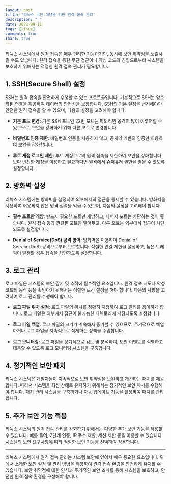 ```yaml
---
layout: post
title: "리눅스 보안 적용을 위한 원격 접속 관리"
description: " "
date: 2023-09-11
tags: [linux]
comments: true
share: true
---
```


리눅스 시스템에서 원격 접속은 매우 편리한 기능이지만, 동시에 보안 취약점을 노출시킬 수도 있습니다. 원격 접속을 통한 무단 접근이나 악성 코드의 침입으로부터 시스템을 보호하기 위해서는 적절한 원격 접속 관리가 필요합니다.

## 1. SSH(Secure Shell) 설정

SSH는 원격 접속을 안전하게 수행할 수 있는 프로토콜입니다. 기본적으로 SSH는 암호화된 연결을 제공하여 데이터의 안전성을 보장합니다. SSH의 기본 설정을 변경해야만 안전한 원격 접속을 할 수 있으며, 다음의 설정을 고려해야 합니다.

- **기본 포트 변경**: 기본 SSH 포트인 22번 포트는 악의적인 공격이 많이 이루어질 수 있으므로, 보안을 강화하기 위해 다른 포트로 변경합니다.

- **비밀번호 인증 제한**: 비밀번호 인증을 사용하지 않고, 공개키 기반의 인증만 허용하여 보안을 강화합니다.

- **루트 계정 로그인 제한**: 루트 계정으로의 원격 접속을 제한하여 보안을 강화합니다. 보다 안전한 계정을 이용하고 필요하다면 원격에서 슈퍼유저 권한을 얻을 수 있도록 설정합니다.

## 2. 방화벽 설정

리눅스 시스템에는 방화벽을 설정하여 외부에서의 접근을 통제할 수 있습니다. 방화벽을 사용하여 허용되지 않은 원격 접속을 막을 수 있으며, 다음의 설정을 고려해야 합니다.

- **필수 포트만 개방**: 반드시 필요한 포트만 개방하고, 나머지 포트는 차단하는 것이 좋습니다. 원격 접속 등과 관련된 포트만 열어두고, 다른 포트는 외부에서 접근이 차단되도록 설정합니다.

- **Denial of Service(DoS) 공격 방어**: 방화벽을 이용하여 Denial of Service(DoS) 공격으로부터 보호합니다. 적절한 연결 제한을 설정하고, 높은 트래픽이 발생할 경우 접속을 차단하도록 설정합니다.

## 3. 로그 관리

로그 파일은 시스템의 보안 감시 및 추적에 필수적인 요소입니다. 원격 접속 시도나 악성 코드의 동작 등을 확인하기 위해서는 적절한 로깅 설정을 해야 합니다. 다음의 사항을 고려하여 로그 관리를 수행해야 합니다.

- **로그 파일 위치 설정**: 로그 파일의 위치를 정확히 지정하여 로그 관리를 용이하게 합니다. 로그 파일은 외부에서 접근이 불가능한 디렉토리에 저장되도록 설정합니다.

- **로그 파일 백업**: 로그 파일의 크기가 계속해서 증가할 수 있으므로, 주기적으로 백업하거나 로그 파일을 지속적으로 삭제하는 정책을 수립합니다.

- **로그 모니터링**: 로그 파일을 정기적으로 검토 및 분석하여, 보안 이벤트를 식별하고 대응할 수 있도록 로그 모니터링 시스템을 구축합니다.

## 4. 정기적인 보안 패치

리눅스 시스템은 개발자들이 지속적으로 보안 취약점을 보완하고 개선하는 패치를 제공합니다. 따라서 시스템을 최신 상태로 유지하기 위해서는 정기적인 보안 패치를 수행해야 합니다. 패치 관리 시스템을 구축하거나 자동 업데이트 기능을 활용하여 패치를 관리합니다.

## 5. 추가 보안 기능 적용

리눅스 시스템의 원격 접속 관리를 강화하기 위해서는 다양한 추가 보안 기능을 적용할 수 있습니다. 예를 들어, 2단계 인증, IP 주소 제한, 세션 제한 등을 이용할 수 있습니다. 시스템의 보안 요구사항에 따라 적절한 보안 기능을 선택하여 적용합니다.

---

리눅스 시스템에서 원격 접속 관리는 시스템 보안에 있어서 매우 중요한 요소입니다. 위에서 소개한 보안 설정 및 관리 방법을 적용하여 원격 접속 환경을 안전하게 유지할 수 있습니다. 보안 취약점에 대한 인식과 주기적인 보안 조치를 통해 시스템을 보호하고, 안전한 원격 접속 환경을 구성해야 합니다.